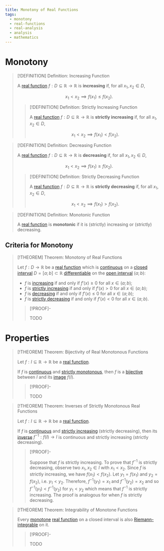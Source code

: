 ```yaml
---
title: Monotony of Real Functions
tags:
  - monotony
  - real-functions
  - real-analysis
  - analysis
  - mathematics
---
```


# Monotony

>[!DEFINITION] Definition: Increasing Function
>
>A [real function](Real%20Functions.md) $f: D \subseteq \mathbb{R} \to \mathbb{R}$ is **increasing** if, for all $x_1, x_2 \in D$,
>
>$$
>x_1 \lt x_2 \implies f(x_1) \le f(x_2).
>$$
>
>>[!DEFINITION] Definition: Strictly Increasing Function
>>
>>A [real function](Real%20Functions.md) $f: D \subseteq \mathbb{R} \to \mathbb{R}$ is **strictly increasing** if, for all $x_1, x_2 \in D$,
>>
>>$$
>>x_1 \lt x_2 \implies f(x_1) \lt f(x_2).
>>$$
>>
>

>[!DEFINITION] Definition: Decreasing Function
>
>A [real function](Real%20Functions.md) $f: D \subseteq \mathbb{R} \to \mathbb{R}$ is **decreasing** if, for all $x_1, x_2 \in D$,
>
>$$
>x_1 \lt x_2 \implies f(x_1) \ge f(x_2).
>$$
>
>>[!DEFINITION] Definition: Strictly Decreasing Function
>>
>>A [real function](Real%20Functions.md) $f: D \subseteq \mathbb{R} \to \mathbb{R}$ is **strictly decreasing** if, for all $x_1, x_2 \in D$,
>>
>>$$
>>x_1 \lt x_2 \implies f(x_1) \gt f(x_2).
>>$$
>>
>

>[!DEFINITION] Definition: Monotonic Function
>
>A [real function](Real%20Functions.md) is **monotonic** if it is (strictly) increasing or (strictly) decreasing.
>

## Criteria for Monotony

>[!THEOREM] Theorem: Monotony of Real Functions
>
>Let $f: D \to \mathbb{R}$ be a [real function](Real%20Functions.md) which is [continuous](Continuity.md) on a [closed interval](../../../../../Set%20Theory/Ordering/Intervals.md) $D = [a;b] \subset \mathbb{R}$ [differentiable](Differentiation/Derivatives.md) on the [open interval](../../../../../Set%20Theory/Ordering/Intervals.md) $(a;b)$:
>- $f$ is [increasing](Monotony.md) if and only if $f'(x) \ge 0$ for all $x \in (a;b)$;
>- $f$ is [strictly increasing](Monotony.md) if and only if $f'(x) \gt 0$ for all $x \in (a;b)$;
>- $f$ is [decreasing](Monotony.md) if and only if $f'(x) \le 0$ for all $x \in (a;b)$;
>- $f$ is [strictly decreasing](Monotony.md) if and only if $f'(x) \lt 0$ for all $x \in (a;b)$.
>
>>[!PROOF]-
>>
>>TODO
>>
>

# Properties

>[!THEOREM] Theorem: Bijectivity of Real Monotonous Functions
>
>Let $f: I \subseteq \mathbb{R} \to \mathbb{R}$ be a [real function](Real%20Functions.md).
>
>If $f$ is [continuous](Continuity.md) and [strictly monotonous](Monotony.md), then $f$ is a [bijective](../../Functions/Types%20of%20Functions/Bijection.md) between $I$ and its [image](../../Functions/index.md) $f(I)$.
>
>>[!PROOF]-
>>
>>TODO
>>
>

>[!THEOREM] Theorem: Inverses of Strictly Monotonous Real Functions
>
>Let $f: I \subseteq \mathbb{R} \to \mathbb{R}$ be a [real function](Real%20Functions.md).
>
>If $f$ is [continuous](../../../Topology/Continuity/index.md) and [strictly increasing](Monotony.md) (strictly decreasing), then its [inverse](../../Functions/Types%20of%20Functions/Injection.md) $f^{-1}: f(I) \to I$ is continuous and strictly increasing (strictly decreasing).
>
>>[!PROOF]-
>>
>>Suppose that $f$ is strictly increasing. To prove that $f^{-1}$ is strictly decreasing, observe two $x_1,x_2 \in I$ with $x_1 \lt x_2$. Since $f$ is strictly increasing, we have $f(x_1) \lt f(x_2)$. Let $y_1 = f(x_1)$ and $y_2 = f(x_2)$, i.e. $y_1 \lt y_2$. Therefore, $f^{-1}(y_1) = x_1$ and $f^{-1}(y_2) = x_2$ and so $f^{-1}(y_1) \lt f^{-1}(y_2)$ for $y_1 \lt y_2$ which means that $f^{-1}$ is strictly increasing. The proof is analogous for when $f$ is strictly decreasing.
>>
>>
>>
>

>[!THEOREM] Theorem: Integrability of Monotone Functions
>
>Every [monotone](Monotony.md) [real function](Real%20Functions.md) on a closed interval is also [Riemann-integrable](Integration/Definite%20Integrals/index.md) on it.
>
>>[!PROOF]-
>>
>>TODO
>>
>